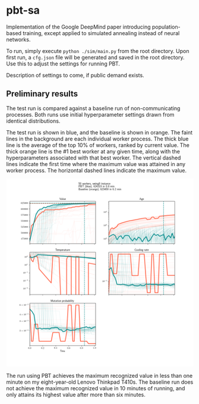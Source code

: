# pbt-sa
Implementation of the Google DeepMind paper introducing population-based training, except applied to simulated annealing instead of neural networks.

To run, simply execute `python ./sim/main.py` from the root directory. Upon first run, a `cfg.json` file will be generated and saved in the root directory. Use this to adjust the settings for running PBT.

Description of settings to come, if public demand exists.

## Preliminary results

The test run is compared against a baseline run of non-communicating processes. Both runs use initial hyperparameter settings drawn from identical distributions. 

The test run is shown in blue, and the baseline is shown in orange. The faint lines in the background are each individual worker process. The thick blue line is the average of the top 10% of workers, ranked by current value. The thick orange line is the #1 best worker at any given time, along with the hyperparameters associated with that best worker. The vertical dashed lines indicate the first time where the maximum value was attained in any worker process. The horizontal dashed lines indicate the maximum value.

![Preliminary results](https://github.com/lukasmericle/pbt-sa/blob/master/20180730030740%2B20180730031812-short.png)

The run using PBT achieves the maximum recognized value in less than one minute on my eight-year-old Lenovo Thinkpad T410s. The baseline run does not achieve the maximum recognized value in 10 minutes of running, and only attains its highest value after more than six minutes.
